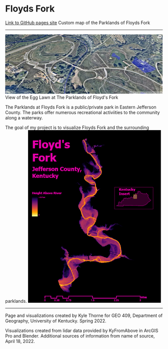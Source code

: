# Floyds Fork
[Link to GitHub pages site](http://127.0.0.1:5500/floydsfork/lesson-map/index.html)
Custom map of the Parklands of Floyds Fork
____
![MapBox Map](lesson-map/mapbox.JPG)
View of the Egg Lawn at The Parklands of Floyd's Fork 

The Parklands at Floyds Fork is a public/private park in Eastern Jefferson County. The parks offer numerous recreational activiities to the community along a waterway.

The goal of my project is to visualize Floyds Fork and the surrounding parklands.
![river height](lesson-map/Layout.jpg)

___
Page and visualizations created by Kyle Thorne for GEO 409, Department of Geography, University of Kentucky. Spring 2022.

Visualizations created from lidar data provided by KyFromAbove in ArcGIS Pro and Blender. Additional sources of information from name of source, April 18, 2022.
